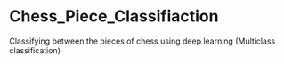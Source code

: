 # Chess_Piece_Classifiaction
Classifying between the pieces of chess using deep learning (Multiclass classification)
